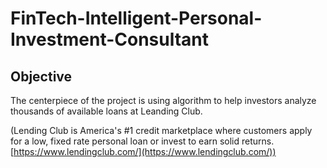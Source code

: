 # FinTech-Intelligent-Personal-Investment-Consultant
## **Objective**
The centerpiece of the project is using algorithm to help investors analyze thousands of available loans at Leanding Club. 

(Lending Club is America's #1 credit marketplace where customers apply for a low, fixed rate personal loan or invest to earn solid returns. [https://www.lendingclub.com/](https://www.lendingclub.com/))


